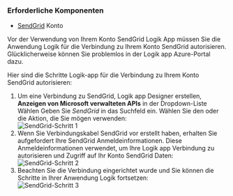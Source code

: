 ### <a name="prerequisites"></a>Erforderliche Komponenten
- [SendGrid](https://www.SendGrid.com/) Konto 

Vor der Verwendung von Ihrem Konto SendGrid Logik App müssen Sie die Anwendung Logik für die Verbindung zu Ihrem Konto SendGrid autorisieren. Glücklicherweise können Sie problemlos in der Logik app Azure-Portal dazu. 

Hier sind die Schritte Logik-app für die Verbindung zu Ihrem Konto SendGrid autorisieren:

1. Um eine Verbindung zu SendGrid, Logik app Designer erstellen, **Anzeigen von Microsoft verwalteten APIs** in der Dropdown-Liste Wählen Geben Sie *SendGrid* in das Suchfeld ein. Wählen Sie den oder die Aktion, die Sie mögen verwenden:  
  ![SendGrid-Schritt 1](./media/connectors-create-api-sendgrid/sendgrid-1.png)
2. Wenn Sie Verbindungskabel SendGrid vor erstellt haben, erhalten Sie aufgefordert Ihre SendGrid Anmeldeinformationen. Diese Anmeldeinformationen verwendet, um Ihre Logik app Verbindung zu autorisieren und Zugriff auf Ihr Konto SendGrid Daten:  
  ![SendGrid-Schritt 2](./media/connectors-create-api-sendgrid/sendgrid-2.png)
3. Beachten Sie die Verbindung eingerichtet wurde und Sie können die Schritte in Ihrer Anwendung Logik fortsetzen:  
  ![SendGrid-Schritt 3](./media/connectors-create-api-sendgrid/sendgrid-3.png)   
